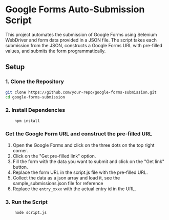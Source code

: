 # Google Forms Auto-Submission Script

This project automates the submission of Google Forms using Selenium WebDriver and form data provided in a JSON file. The script takes each submission from the JSON, constructs a Google Forms URL with pre-filled values, and submits the form programmatically.

## Setup

### 1. Clone the Repository

```bash
git clone https://github.com/your-repo/google-forms-submission.git
cd google-forms-submission

```

### 2. Install Dependencies

```bash
    npm install
```

### Get the Google Form URL and construct the pre-filled URL

1. Open the Google Forms and click on the three dots on the top right corner.
2. Click on the "Get pre-filled link" option.
3. Fill the form with the data you want to submit and click on the "Get link" button.
4. Replace the form URL in the script.js file with the pre-filled URL.
5. Collect the data as a json array and load it, see the sample_submissions.json file for reference
6. Replace the `entry_xxxx` with the actual entry id in the URL.

### 3. Run the Script

```bash
    node script.js
```
